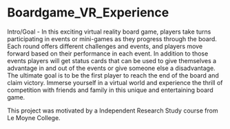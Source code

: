 # Boardgame_VR_Experience
Intro/Goal - 
In this exciting virtual reality board game, players take turns participating in events or mini-games as they progress through the board. Each round offers different challenges and events, and players move forward based on their performance in each event. In addition to those events players will get status cards that can be used to give themselves a advantage in and out of the events or give someone else a disadvantage. The ultimate goal is to be the first player to reach the end of the board and claim victory. Immerse yourself in a virtual world and experience the thrill of competition with friends and family in this unique and entertaining board game.

This project was motivated by a Independent Research Study course from Le Moyne College.
